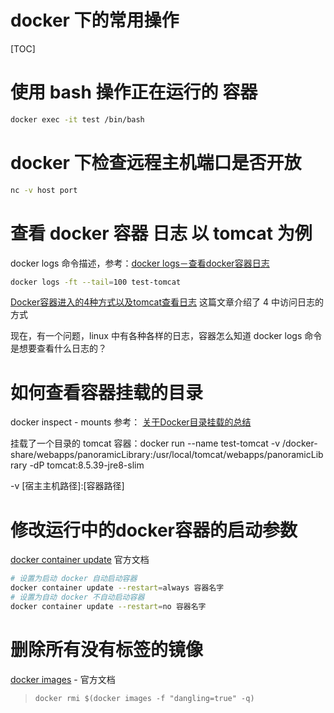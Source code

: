 # docker 下的常用操作

[TOC]

# 使用 bash 操作正在运行的 容器

```sh
docker exec -it test /bin/bash
```

# docker 下检查远程主机端口是否开放

```sh
nc -v host port
```

# 查看 docker 容器 日志 以 tomcat 为例

docker logs 命令描述，参考：[docker logs－查看docker容器日志][4.1]


```sh
docker logs -ft --tail=100 test-tomcat
```

[Docker容器进入的4种方式以及tomcat查看日志][4.2] 这篇文章介绍了 4 中访问日志的方式

现在，有一个问题，linux 中有各种各样的日志，容器怎么知道 docker logs 命令是想要查看什么日志的？

[4.1]:(https://www.cnblogs.com/gylhaut/p/9317843.html)
[4.2]:(http://www.cnblogs.com/gyadmin/p/7814256.html)

# 如何查看容器挂载的目录

docker inspect - mounts 参考： [关于Docker目录挂载的总结][5.1]

[5.1]:https://www.cnblogs.com/ivictor/p/4834864.html

挂载了一个目录的 tomcat 容器：docker run --name test-tomcat -v /docker-share/webapps/panoramicLibrary:/usr/local/tomcat/webapps/panoramicLibrary -dP tomcat:8.5.39-jre8-slim

-v [宿主主机路径]:[容器路径]

# 修改运行中的docker容器的启动参数

[docker container update](https://docs.docker.com/engine/reference/commandline/container_update/) 官方文档

```sh
# 设置为启动 docker 自动启动容器
docker container update --restart=always 容器名字
# 设置为自动 docker 不自动启动容器
docker container update --restart=no 容器名字
```

# 删除所有没有标签的镜像

[docker images](https://docs.docker.com/engine/reference/commandline/images/) - 官方文档

> ```
> docker rmi $(docker images -f "dangling=true" -q)
> ```

